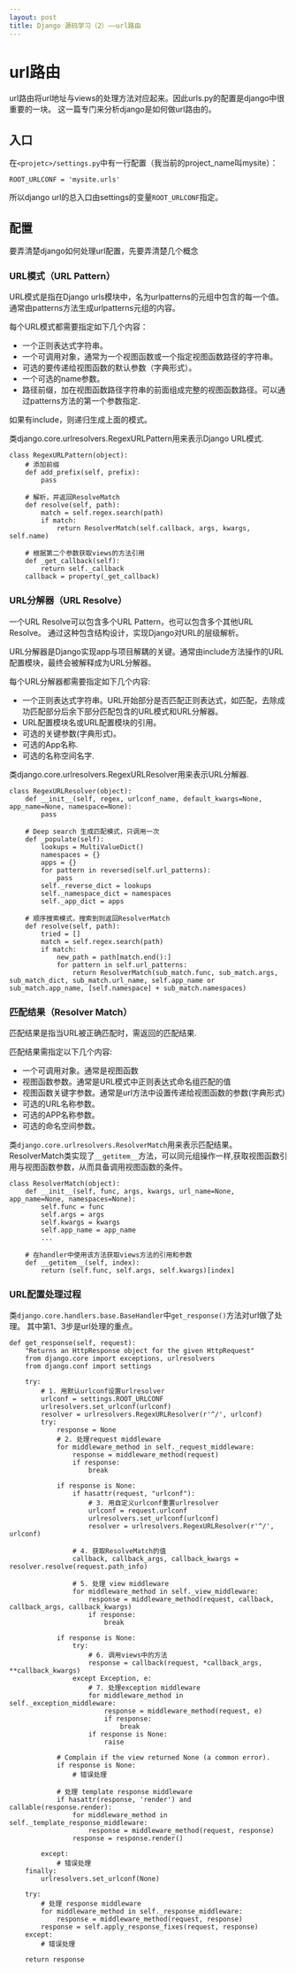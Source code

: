 ```yaml
---
layout: post
title: Django 源码学习（2）——url路由
---
```


# url路由
url路由将url地址与views的处理方法对应起来。因此urls.py的配置是django中很重要的一块。
这一篇专门来分析django是如何做url路由的。

## 入口
在`<projetc>/settings.py`中有一行配置（我当前的project_name叫mysite）：

    ROOT_URLCONF = 'mysite.urls'

所以django url的总入口由settings的变量`ROOT_URLCONF`指定。

## 配置

要弄清楚django如何处理url配置，先要弄清楚几个概念 

### URL模式（URL Pattern）
URL模式是指在Django urls模块中，名为urlpatterns的元组中包含的每一个值。通常由patterns方法生成urlpatterns元组的内容。

每个URL模式都需要指定如下几个内容：

* 一个正则表达式字符串。
* 一个可调用对象，通常为一个视图函数或一个指定视图函数路径的字符串。
* 可选的要传递给视图函数的默认参数（字典形式）。
* 一个可选的name参数。
* 路径前缀，加在视图函数路径字符串的前面组成完整的视图函数路径。可以通过patterns方法的第一个参数指定.

如果有include，则递归生成上面的模式。

类django.core.urlresolvers.RegexURLPattern用来表示Django URL模式.

    class RegexURLPattern(object):
        # 添加前缀
        def add_prefix(self, prefix):
            pass
    
        # 解析，并返回ResolveMatch
        def resolve(self, path):
            match = self.regex.search(path)
            if match:
                return ResolverMatch(self.callback, args, kwargs, self.name)
    
        # 根据第二个参数获取views的方法引用
        def _get_callback(self):
            return self._callback
        callback = property(_get_callback)

### URL分解器（URL Resolve）
一个URL Resolve可以包含多个URL Pattern，也可以包含多个其他URL Resolve。 
通过这种包含结构设计，实现Django对URL的层级解析。

URL分解器是Django实现app与项目解耦的关键。通常由include方法操作的URL配置模块，最终会被解释成为URL分解器。

每个URL分解器都需要指定如下几个内容:

* 一个正则表达式字符串。URL开始部分是否匹配正则表达式，如匹配，去除成功匹配部分后余下部分匹配包含的URL模式和URL分解器。
* URL配置模块名或URL配置模块的引用。
* 可选的关键参数(字典形式)。
* 可选的App名称.
* 可选的名称空间名字.

类django.core.urlresolvers.RegexURLResolver用来表示URL分解器.

    class RegexURLResolver(object):
        def __init__(self, regex, urlconf_name, default_kwargs=None, app_name=None, namespace=None):
            pass
    
        # Deep search 生成匹配模式，只调用一次
        def _populate(self):
            lookups = MultiValueDict()
            namespaces = {}
            apps = {}
            for pattern in reversed(self.url_patterns):
                pass
            self._reverse_dict = lookups
            self._namespace_dict = namespaces
            self._app_dict = apps
    
        # 顺序搜索模式，搜索到则返回ResolverMatch
        def resolve(self, path):
            tried = []
            match = self.regex.search(path)
            if match:
                new_path = path[match.end():]
                for pattern in self.url_patterns:
                    return ResolverMatch(sub_match.func, sub_match.args, sub_match_dict, sub_match.url_name, self.app_name or sub_match.app_name, [self.namespace] + sub_match.namespaces)

### 匹配结果（Resolver Match）
匹配结果是指当URL被正确匹配时，需返回的匹配结果.

匹配结果需指定以下几个内容:

* 一个可调用对象。通常是视图函数
* 视图函数参数。通常是URL模式中正则表达式命名组匹配的值
* 视图函数关键字参数。通常是url方法中设置传递给视图函数的参数(字典形式)
* 可选的URL名称参数。
* 可选的APP名称参数。
* 可选的命名空间参数。

类`django.core.urlresolvers.ResolverMatch`用来表示匹配结果。ResolverMatch类实现了`__getitem__`方法，可以同元组操作一样,获取视图函数引用与视图函数参数，从而具备调用视图函数的条件。

    class ResolverMatch(object):
        def __init__(self, func, args, kwargs, url_name=None, app_name=None, namespaces=None):
            self.func = func
            self.args = args
            self.kwargs = kwargs
            self.app_name = app_name
            ...

        # 在handler中使用该方法获取views方法的引用和参数
        def __getitem__(self, index):
            return (self.func, self.args, self.kwargs)[index]

### URL配置处理过程

类`django.core.handlers.base.BaseHandler`中`get_response()`方法对url做了处理。
其中第1、3步是url处理的重点。

    def get_response(self, request):
        "Returns an HttpResponse object for the given HttpRequest"
        from django.core import exceptions, urlresolvers
        from django.conf import settings

        try:
            # 1. 用默认urlconf设置urlresolver
            urlconf = settings.ROOT_URLCONF
            urlresolvers.set_urlconf(urlconf)
            resolver = urlresolvers.RegexURLResolver(r'^/', urlconf)
            try:
                response = None
                # 2. 处理request middleware
                for middleware_method in self._request_middleware:
                    response = middleware_method(request)
                    if response:
                        break

                if response is None:
                    if hasattr(request, "urlconf"):
                        # 3. 用自定义urlconf重置urlresolver
                        urlconf = request.urlconf
                        urlresolvers.set_urlconf(urlconf)
                        resolver = urlresolvers.RegexURLResolver(r'^/', urlconf)

                    # 4. 获取ResolveMatch的值
                    callback, callback_args, callback_kwargs = resolver.resolve(request.path_info)

                    # 5. 处理 view middleware
                    for middleware_method in self._view_middleware:
                        response = middleware_method(request, callback, callback_args, callback_kwargs)
                        if response:
                            break

                if response is None:
                    try:
                        # 6. 调用views中的方法
                        response = callback(request, *callback_args, **callback_kwargs)
                    except Exception, e:
                        # 7. 处理exception middleware
                        for middleware_method in self._exception_middleware:
                            response = middleware_method(request, e)
                            if response:
                                break
                        if response is None:
                            raise

                # Complain if the view returned None (a common error).
                if response is None:
                    # 错误处理

                # 处理 template response middleware
                if hasattr(response, 'render') and callable(response.render):
                    for middleware_method in self._template_response_middleware:
                        response = middleware_method(request, response)
                    response = response.render()

            except: 
                # 错误处理
        finally:
            urlresolvers.set_urlconf(None)

        try:
            # 处理 response middleware
            for middleware_method in self._response_middleware:
                response = middleware_method(request, response)
            response = self.apply_response_fixes(request, response)
        except:
            # 错误处理

        return response
